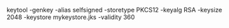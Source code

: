 keytool -genkey -alias selfsigned -storetype PKCS12 -keyalg RSA -keysize 2048 -keystore mykeystore.jks -validity 360